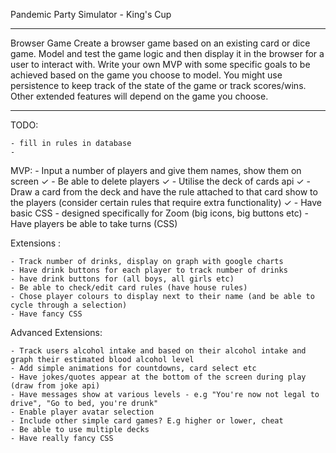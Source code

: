 Pandemic Party Simulator - King's Cup

--------------------------------------


Browser Game
Create a browser game based on an existing card or dice game. Model and test the game logic and then display it in the browser for a user to interact with.
Write your own MVP with some specific goals to be achieved based on the game you choose to model.
You might use persistence to keep track of the state of the game or track scores/wins. Other extended features will depend on the game you choose.

--------------------------------------

TODO:

	- fill in rules in database
	- 


MVP: 
	- Input a number of players and give them names, show them on screen ✓
	- Be able to delete players ✓
	- Utilise the deck of cards api ✓
	- Draw a card from the deck and have the rule attached to that card show to the players (consider certain rules that require extra functionality) ✓
	- Have basic CSS - designed specifically for Zoom (big icons, big buttons etc)
	- Have players be able to take turns (CSS)


Extensions :

	- Track number of drinks, display on graph with google charts
	- Have drink buttons for each player to track number of drinks
	- have drink buttons for (all boys, all girls etc)
	- Be able to check/edit card rules (have house rules)
	- Chose player colours to display next to their name (and be able to cycle through a selection)
	- Have fancy CSS

Advanced Extensions: 

    - Track users alcohol intake and based on their alcohol intake and graph their estimated blood alcohol level
    - Add simple animations for countdowns, card select etc
    - Have jokes/quotes appear at the bottom of the screen during play (draw from joke api)
    - Have messages show at various levels - e.g "You're now not legal to drive", "Go to bed, you're drunk"
    - Enable player avatar selection
    - Include other simple card games? E.g higher or lower, cheat
	- Be able to use multiple decks
    - Have really fancy CSS